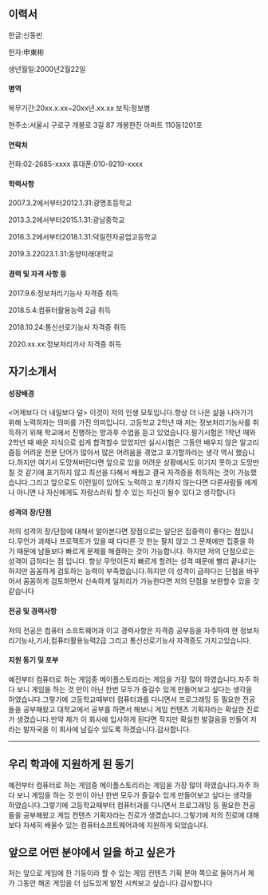 ## 이력서
한글:신동빈

한자:申東彬

생년월일:2000년2월22일

#### 병역
복무기간:20xx.x.xx~20xx년.xx.xx
보직:정보병

현주소:서울시 구로구 개봉로 3길 87 개봉한진 아파트 110동1201호

#### 연락처
전화:02-2685-xxxx
휴대폰:010-9219-xxxx

#### 학력사항
2007.3.2에서부터2012.1.31:광명초등학교

2013.3.2에서부터2015.1.31:광남중학교

2016.3.2에서부터2018.1.31:덕일전자공업고등학교

2019.3.22023.1.31:동양미래대학교

#### 경력 및 자격 사항 등

2017.9.6:정보처리기능사 자격증 취득

2018.5.4:컴퓨터활용능력 2급 취득

2018.10.24:통신선로기능사 자격증 취득

2020.xx.xx:정보처리가사 자격증 취득

## 자기소개서

#### 성장배경
<어제보다 더 내일보다 덜>
이것이 저의 인생 모토입니다.항상 더 나은 삶을 나아가기 위해 노력하자는 의미를 가진 의미입니다.
고등학교 2학년 때 저는 정보처리기능사를 취득하기 위해 학교에서 진행하는 방과후 수업을 듣고 있었습니다.필기시험은 1학년 때와 2학년 때 배운 지식으로 쉽게 합격할수 있었지만 실시시험은 그동안 배우지 않은 알고리즘등 어려운 전문 단어가 많아서 많은 어려움을 겪었고 포기할까라는 생각 역시 했습니다.하지만 여기서 도망쳐버린다면 앞으로 있을 어려운 상황에서도 이기지 못하고 도망만 칠 것 같기에 포기하지 않고 최선을 다해서 배웠고 결국 자격증을 취득하는 것이 가능했습니다.그리고 앞으로도 이런일이 있어도 노력하고 포기하지 않는다면 다른사람들 에게나 아니면 나 자신에게도 자랑스러워 할 수 있는 자신이 될수 있다고 생각합니다

#### 성격의 장/단점
저의 성격의 장/단점에 대해서 알아본다면
장점으로는 일단은 집중력이 좋다는 점입니다.무언가 과제나 프로젝트가 있을 때 다다른 것 한눈 팔지 않고 그 문제에만 집중을 하기 때문에 남들보다 빠르게 문제를 해결하는 것이 가능합니다.
하지만 저의 단점으로는 성격이 급하다는 점 입니다.
항상 무엇이든지 빠르게 할려는 성격 때문에 빨리 끝내기는 하지만 꼼꼼하게 검토하는 능력이 부족했습니다.하지만 이 성격이 급하다는 단점을 바꾸어서 꼼꼼하게 검토하면서 신속하게 일처리가 가능한다면 저의 단점을 보완할수 있을 것 같습니다

#### 전공 및 경력사항

저의 전공은 컴퓨터 소프트웨어과 이고 
경력사항은 자격증 공부등을 자주하여 현 정보처리기능사,기사,컴퓨터활용능력2급 그리고 통신선로기능사 자격증도 가지고있습니다.

#### 지원 동기 및 포부

예전부터 컴퓨터로 하는 게임중 메이플스토리라는 게임을 가장 많이 하였습니다.자주 하다 보니 게임을 하는 것 만이 아닌 한번 모두가 즐길수 있게 만들어보고 싶다는 생각을 하였습니다.그렇기에 고등학교때부터 컴퓨터과를 다니면서 프로그래밍 등 필요한 전공들을 공부해왔고 대학교에서 공부를 하면서 해보니 게임 컨텐츠 기획자라는 확실한 진로가 생겼습니다.만약 제가 이 회사에 입사하게 된다면 작지만 확실한 발걸음을 만들어 저라는 발자국을 이 회사에 남길수 있도록 하겠습니다.감사합니다.

----------------------------------------------------------------------------

## 우리 학과에 지원하게 된 동기
예전부터 컴퓨터로 하는 게임중 메이플스토리라는 게임을 가장 많이 하였습니다.자주 하다 보니 게임을 하는 것 만이 아닌 한번 모두가 즐길수 있게 만들어보고 싶다는 생각을 하였습니다.그렇기에 고등학교때부터 컴퓨터과를 다니면서 프로그래밍 등 필요한 전공들을 공부해왔고 게임 컨텐츠 기획자라는 진로가 생겼습니다.그렇기에 저의 진로에 대해 보다 자세히 배울수 있는 컴퓨터소프트웨어과에 지원하게 되었습니다.

## 앞으로 어떤 분야에서 일을 하고 싶은가
저는 앞으로 게임에 한 기둥이라 할 수 있는 게임 컨텐츠 기획 분야 쪽으로 들어가서 제가 그동안 해온 게임을 더 심도있게 발전 시켜보고 싶습니다.감사합니다
